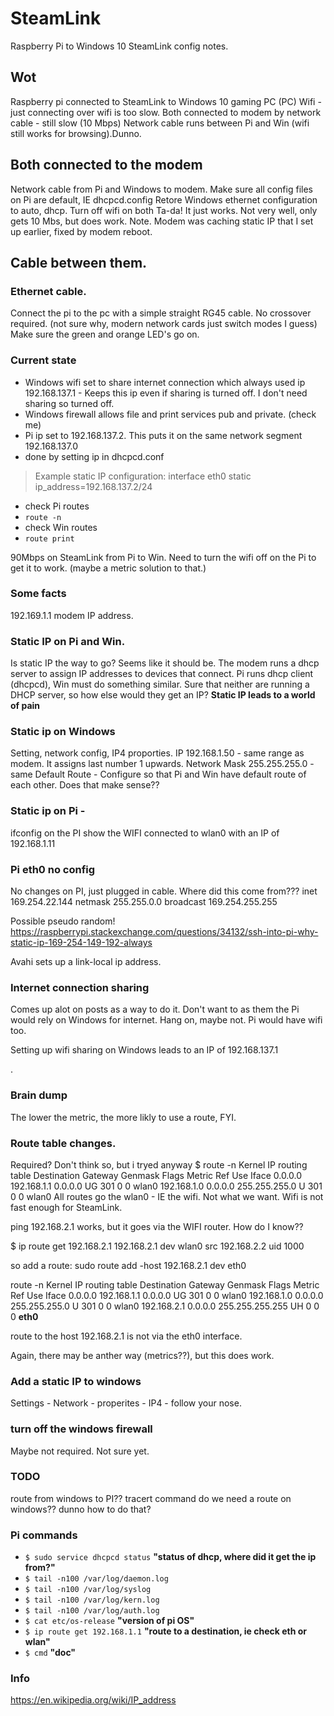 # SteamLink
Raspberry Pi to Windows 10 SteamLink config notes.

## Wot
Raspberry pi connected to SteamLink to Windows 10 gaming PC (PC)
Wifi - just connecting over wifi is too slow.
Both connected to modem by network cable - still slow (10 Mbps)
Network cable runs between Pi and Win (wifi still works for browsing).Dunno.

## Both connected to the modem
Network cable from Pi and Windows to modem.
Make sure all config files on Pi are default, IE dhcpcd.config
Retore Windows ethernet configuration to auto, dhcp.
Turn off wifi on both
Ta-da! It just works. Not very well, only gets 10 Mbs, but does work.
Note. Modem was caching static IP that I set up earlier, fixed by modem reboot.

## Cable between them.

### Ethernet cable.
Connect the pi to the pc with a simple straight RG45 cable. No crossover required. (not sure why, modern network cards just switch modes I guess)
Make sure the green and orange LED's go on.

### Current state
* Windows wifi set to share internet connection which always used ip 192.168.137.1 - Keeps this ip even if sharing is turned off. I don't need sharing so turned off. 
* Windows firewall allows file and print services pub and private. (check me)
* Pi ip set to 192.168.137.2. This puts it on the same network segment 192.168.137.0
 * done by setting ip in dhcpcd.conf
>  Example static IP configuration:
interface eth0
static ip_address=192.168.137.2/24
* check Pi routes
 * `route -n`
* check Win routes
 * `route print`

90Mbps on SteamLink from Pi to Win.
Need to turn the wifi off on the Pi to get it to work. (maybe a metric solution to that.)

### Some facts
192.169.1.1 modem IP address. 

### Static IP on Pi and Win.
Is static IP the way to go? Seems like it should be. The modem runs a dhcp server to assign IP addresses to devices that connect. Pi runs dhcp client (dhcpcd), Win must do something similar. Sure that neither are running a DHCP server, so how else would they get an IP?
**Static IP leads to a world of pain**

### Static ip on Windows
Setting, network config, IP4 proporties.
IP 192.168.1.50 - same range as modem. It assigns last number 1 upwards.
Network Mask 255.255.255.0 - same 
Default Route - Configure so that Pi and Win have default route of each other. Does that make sense??

### Static ip on Pi - 
ifconfig on the PI show the WIFI connected to wlan0 with an IP of 192.168.1.11

### Pi eth0 no config
No changes on PI, just plugged in cable. Where did this come from???
 inet 169.254.22.144  netmask 255.255.0.0  broadcast 169.254.255.255

Possible pseudo random!
https://raspberrypi.stackexchange.com/questions/34132/ssh-into-pi-why-static-ip-169-254-149-192-always

Avahi sets up a link-local ip address. 


### Internet connection sharing
Comes up alot on posts as a way to do it. Don't want to as them the Pi would rely on Windows for internet. Hang on, maybe not. Pi would have wifi too.

Setting up wifi sharing on Windows leads to an IP of 192.168.137.1

.

### Brain dump

The lower the metric, the more likly to use a route, FYI.

### Route table changes.
Required? Don't think so, but i tryed anyway
$ route -n
Kernel IP routing table
Destination     Gateway         Genmask         Flags Metric Ref    Use Iface
0.0.0.0         192.168.1.1     0.0.0.0         UG    301    0        0 wlan0
192.168.1.0     0.0.0.0         255.255.255.0   U     301    0        0 wlan0
All routes go the wlan0 - IE the wifi. Not what we want. Wifi is not fast enough for SteamLink.

ping 192.168.2.1 works, but it goes via the WIFI router. How do I know??

$ ip route get  192.168.2.1 
192.168.2.1 dev wlan0 src 192.168.2.2 uid 1000

so add a route:
sudo route add -host 192.168.2.1  dev eth0

route -n
Kernel IP routing table
Destination     Gateway         Genmask         Flags Metric Ref    Use Iface
0.0.0.0         192.168.1.1     0.0.0.0         UG    301    0        0 wlan0
192.168.1.0     0.0.0.0         255.255.255.0   U     301    0        0 wlan0
192.168.2.1     0.0.0.0         255.255.255.255 UH    0      0        0 **eth0**

route to the host 192.168.2.1 is not via the eth0 interface. 

Again, there may be anther way (metrics??), but this does work.

### Add a static IP to windows
Settings - Network - properites - IP4 - follow your nose.

### turn off the windows firewall
Maybe not required. Not sure yet.

### TODO
route from windows to PI?? tracert command
do we need a route on windows?? dunno how to do that?

### Pi commands

* `$ sudo service dhcpcd status` **"status of  dhcp, where did it get the ip from?"**
* `$ tail -n100 /var/log/daemon.log`
* `$ tail -n100 /var/log/syslog`
* `$ tail -n100 /var/log/kern.log`
* `$ tail -n100 /var/log/auth.log`
* `$ cat etc/os-release` **"version of pi OS"**
* `$ ip route get 192.168.1.1` **"route to a destination, ie check eth or wlan"**
* `$ cmd` **"doc"**

### Info
https://en.wikipedia.org/wiki/IP_address
